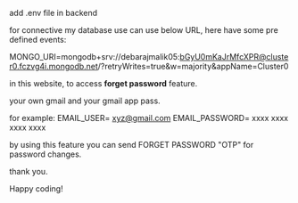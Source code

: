 add  .env file in backend

for connective my database use can use below URL,
here have some pre defined events:

MONGO_URI=mongodb+srv://debarajmalik05:bGyU0mKaJrMfcXPR@cluster0.fczvg4i.mongodb.net/?retryWrites=true&w=majority&appName=Cluster0




in this website, to access  **forget password** feature.

your own gmail and your gmail app pass.

for example:
EMAIL_USER=  xyz@gmail.com
EMAIL_PASSWORD=  xxxx xxxx xxxx xxxx


by using this feature you can send FORGET PASSWORD "OTP" for password changes.

thank you.

Happy coding!



